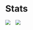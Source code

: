 # Stats
<div style="display: flex; flex-direction: row; gap: 1rem">
  <a href="#">
    <img align="center" src="https://github-readme-stats.vercel.app/api/top-langs/?username=juanpsm&layout=compact&langs_count=10&theme=midnight-purple" />
  </a>
  <a href="#">
    <img align="center" src="https://github-readme-stats.vercel.app/api?username=juanpsm&show_icons=true&include_all_commits=true&count_private=true&theme=midnight-purple" />
  </a>
</div>
<br>
